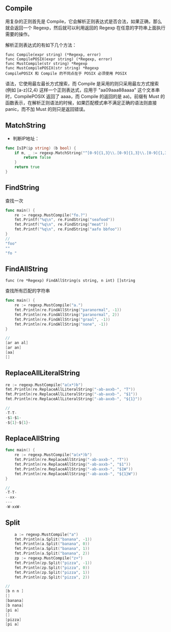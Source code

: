 

## Compile

用复杂的正则首先是 Compile，它会解析正则表达式是否合法，如果正确，那么就会返回一个 Regexp，然后就可以利用返回的 Regexp 在任意的字符串上面执行需要的操作。

解析正则表达式的有如下几个方法：

```
func Compile(expr string) (*Regexp, error)
func CompilePOSIX(expr string) (*Regexp, error)
func MustCompile(str string) *Regexp
func MustCompilePOSIX(str string) *Regexp
CompilePOSIX 和 Compile 的不同点在于 POSIX 必须使用 POSIX 
```

语法，它使用最左最长方式搜索，而 Compile 是采用的则只采用最左方式搜索 (例如 [a-z]{2,4} 这样一个正则表达式，应用于 "aa09aaa88aaaa" 这个文本串时，CompilePOSIX 返回了 aaaa，而 Compile 的返回的是 aa)。前缀有 Must 的函数表示，在解析正则语法的时候，如果匹配模式串不满足正确的语法则直接 panic，而不加 Must 的则只是返回错误。


## MatchString

- 判断IP地址：

```go
func IsIP(ip string) (b bool) {
    if m, _ := regexp.MatchString("^[0-9]{1,3}\\.[0-9]{1,3}\\.[0-9]{1,3}\\.[0-9]{1,3}$", ip); !m {
        return false
    }
    return true
}
```


## FindString

查找一次

```go
func main() {
    re := regexp.MustCompile("fo.?")
    fmt.Printf("%q\n", re.FindString("seafood"))
    fmt.Printf("%q\n", re.FindString("meat"))
    fmt.Printf("%q\n", re.FindString("aafo bbfoo"))
}
//
"foo"
""
"fo "
```

## FindAllString

`func (re *Regexp) FindAllString(s string, n int) []string`

查找所有匹配的字符串

```go
func main() {
    re := regexp.MustCompile("a.")
    fmt.Println(re.FindAllString("paranormal", -1))
    fmt.Println(re.FindAllString("paranormal", 2))
    fmt.Println(re.FindAllString("graal", -1))
    fmt.Println(re.FindAllString("none", -1))
}

//
[ar an al]
[ar an]
[aa]
[]
```

## ReplaceAllLiteralString

```go
re := regexp.MustCompile("a(x*)b")
fmt.Println(re.ReplaceAllLiteralString("-ab-axxb-", "T"))
fmt.Println(re.ReplaceAllLiteralString("-ab-axxb-", "$1"))
fmt.Println(re.ReplaceAllLiteralString("-ab-axxb-", "${1}"))

//
-T-T-
-$1-$1-
-${1}-${1}-
```

## ReplaceAllString

```go
func main() {
    re := regexp.MustCompile("a(x*)b")
    fmt.Println(re.ReplaceAllString("-ab-axxb-", "T"))
    fmt.Println(re.ReplaceAllString("-ab-axxb-", "$1"))
    fmt.Println(re.ReplaceAllString("-ab-axxb-", "$1W"))
    fmt.Println(re.ReplaceAllString("-ab-axxb-", "${1}W"))
}

//
-T-T-
--xx-
---
-W-xxW-
```

## Split

```go
    a := regexp.MustCompile("a")
    fmt.Println(a.Split("banana", -1))
    fmt.Println(a.Split("banana", 0))
    fmt.Println(a.Split("banana", 1))
    fmt.Println(a.Split("banana", 2))
    zp := regexp.MustCompile("z+")
    fmt.Println(zp.Split("pizza", -1))
    fmt.Println(zp.Split("pizza", 0))
    fmt.Println(zp.Split("pizza", 1))
    fmt.Println(zp.Split("pizza", 2))

//
[b n n ]
[]
[banana]
[b nana]
[pi a]
[]
[pizza]
[pi a]
```